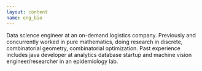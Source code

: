 ```yaml
---
layout: content
name: eng_bio
---
```

Data science engineer at an on-demand logistics company.
Previously and concurrently worked in pure mathematics, doing research in discrete,
combinatorial geometry, combinatorial optimization. Past experience includes java
developer at analytics database startup and machine vision engineer/researcher in an epidemiology lab.
